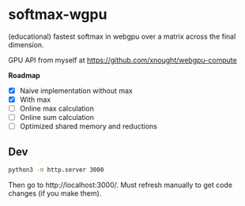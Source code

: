 # softmax-wgpu

(educational) fastest softmax in webgpu over a matrix across the final dimension.

GPU API from myself at https://github.com/xnought/webgpu-compute

**Roadmap**

- [x] Naive implementation without max
- [x] With max
- [ ] Online max calculation
- [ ] Online sum calculation
- [ ] Optimized shared memory and reductions

## Dev

```bash
python3 -m http.server 3000
```

Then go to http://localhost:3000/. Must refresh manually to get code changes (if you make them).